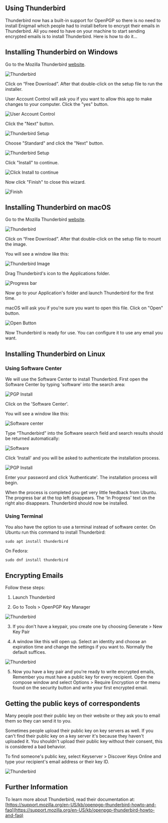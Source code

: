 Using Thunderbird
--------------------------------------

Thunderbird now has a built-in support for OpenPGP so there is no need to install Enigmail which people had to install before to encrypt their emails in Thunderbird. All you need to have on your machine to start sending encrypted emails is to install Thunderbird. Here is how to do it...


Installing Thunderbird on Windows
--------------------------------------

Go to the Mozilla Thunderbird [website](https://www.mozilla.org/en-US/thunderbird/).

![Thunderbird](thunderbird.png)

Click on “Free Download”. After that double-click on the setup file to run the installer.

User Account Control will ask you if you want to allow this app to make changes to your computer. Click the "yes" button.

 ![User Account Control](thunderbird_1.png)

Click the "Next" button.

 ![Thunderbird Setup](thunderbird_2.png)

Choose "Standard" and click the "Next" button.

 ![Thunderbird Setup](thunderbird_3.png)

Click "Install" to continue.

 ![Click Install to continue](thunderbird_4.png)

Now click "Finish" to close this wizard.

 ![Finish](thunderbird_5.png)


Installing Thunderbird on macOS
--------------------------------------

Go to the Mozilla Thunderbird [website](https://www.mozilla.org/en-US/thunderbird/).

 ![Thunderbird](thunderbird.png)

Click on “Free Download”. After that double-click on the setup file to mount the image.

You will see a window like this:

 ![Thunderbird Image](thunder_mac.png)

Drag Thunderbird's icon to the Applications folder.

 ![Progress bar](11.png)

Now go to your Application's folder and launch Thunderbird for the first time.

macOS will ask you if you're sure you want to open this file. Click on "Open" button.

 ![Open Button](14.png)

Now Thunderbird is ready for use. You can configure it to use any email you want.




Installing Thunderbird on Linux
--------------------------------------
### Using Software Center


We will use the Software Center to install Thunderbird. First open the Software Center  by typing 'software' into the search area:

![PGP Install](pgp-linux-03.png)

Click on the 'Software Center'.

You will see a window like this:

 ![Software center](window.png)

Type “Thunderbird” into the Software search field and search results should be returned automatically:

 ![Software](pgp-linux-06.png)

Click 'Install' and you will be asked to authenticate the installation process.

 ![PGP Install](authenticate.png)

Enter your password and click 'Authenticate'. The installation process will begin.

When the process is completed you get very little feedback from Ubuntu. The progress bar at the top left disappears. The 'In Progress' text on the right also disappears. Thunderbird should now be installed.


### Using Terminal

You also have the option to use a terminal instead of software center. On Ubuntu run this command to install Thunderbird:

	sudo apt install thunderbird

On Fedora:

	sudo dnf install thunderbird


Encrypting Emails
--------------------------------------

Follow these steps:

1. Launch Thunderbird 

2. Go to Tools > OpenPGP Key Manager

 ![Thunderbird](thunderbird_key_manager.png)

3. If you don't have a keypair, you create one by choosing Generate > New Key Pair

4. A window like this will open up. Select an identity and choose an expiration time and change the settings if you want to. Normally the default suffices.

 ![Thunderbird](thunderbird_generate_key.png)

5. Now you have a key pair and you're ready to write encrypted emails, Remember you must have a public key for every recipient.  Open the compose window and select Options > Require Encryption or the menu found on the security button and write your first encrypted email.



Getting the public keys of correspondents
--------------------------------------

Many people post their public key on their website or they ask you to email them so they can send it to you. 

Sometimes people upload their public key on key servers as well. If you can't find their public key on a key server it's because they haven't uploaded it. You shouldn't upload their public key without their consent, this is considered a bad behavior.

To find someone's public key, select Keyserver > Discover Keys Online and type your recipient's email address or their key ID.

 ![Thunderbird](thunderbird_discover.png)


Further Information 
--------------------------------------

To learn more about Thunderbird, read their documentation at: [https://support.mozilla.org/en-US/kb/openpgp-thunderbird-howto-and-faq](https://support.mozilla.org/en-US/kb/openpgp-thunderbird-howto-and-faq)